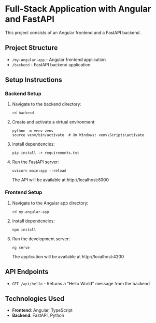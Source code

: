 # Full-Stack Application with Angular and FastAPI

This project consists of an Angular frontend and a FastAPI backend.

## Project Structure

- `/my-angular-app` - Angular frontend application
- `/backend` - FastAPI backend application

## Setup Instructions

### Backend Setup

1. Navigate to the backend directory:

   ```
   cd backend
   ```

2. Create and activate a virtual environment:

   ```
   python -m venv venv
   source venv/bin/activate  # On Windows: venv\Scripts\activate
   ```

3. Install dependencies:

   ```
   pip install -r requirements.txt
   ```

4. Run the FastAPI server:
   ```
   uvicorn main:app --reload
   ```
   The API will be available at http://localhost:8000

### Frontend Setup

1. Navigate to the Angular app directory:

   ```
   cd my-angular-app
   ```

2. Install dependencies:

   ```
   npm install
   ```

3. Run the development server:
   ```
   ng serve
   ```
   The application will be available at http://localhost:4200

## API Endpoints

- `GET /api/hello` - Returns a "Hello World" message from the backend

## Technologies Used

- **Frontend**: Angular, TypeScript
- **Backend**: FastAPI, Python
